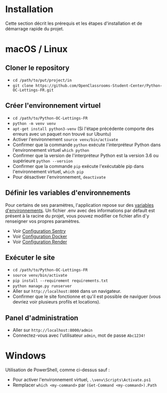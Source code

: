 # Installation

Cette section décrit les prérequis et les étapes d'installation et de démarrage rapide du projet.

# macOS / Linux

## Cloner le repository

- `cd /path/to/put/project/in`
- `git clone https://github.com/OpenClassrooms-Student-Center/Python-OC-Lettings-FR.git`

## Créer l'environnement virtuel

- `cd /path/to/Python-OC-Lettings-FR`
- `python -m venv venv`
- `apt-get install python3-venv` (Si l'étape précédente comporte des erreurs avec un paquet non trouvé sur Ubuntu)
- Activer l'environnement `source venv/bin/activate`
- Confirmer que la commande `python` exécute l'interpréteur Python dans l'environnement virtuel
  `which python`
- Confirmer que la version de l'interpréteur Python est la version 3.6 ou supérieure `python --version`
- Confirmer que la commande `pip` exécute l'exécutable pip dans l'environnement virtuel, `which pip`
- Pour désactiver l'environnement, `deactivate`

## Définir les variables d'environnements

Pour certains de ses paramètres, l'application repose sur
des [variables d'environnements](https://docs.python.org/fr/3/library/os.html?highlight=env#os.getenv).
Un fichier .env avec des informations par défault est présent à la racine du projet, vous pouvez modifier ce fichier
afin d'y renseigner vos propres paramètres.

- Voir [Configuration Sentry](ProcedureTestEtGestionErreurs.md#monitoring)
- Voir [Configuration Docker](CI_CD_Deploiement.md#conteneurisation)
- Voir [Configuration Render](CI_CD_Deploiement.md#déploiement)

## Exécuter le site

- `cd /path/to/Python-OC-Lettings-FR`
- `source venv/bin/activate`
- `pip install --requirement requirements.txt`
- `python manage.py runserver`
- Aller sur `http://localhost:8000` dans un navigateur.
- Confirmer que le site fonctionne et qu'il est possible de naviguer (vous devriez voir plusieurs profils et locations).

## Panel d'administration

- Aller sur `http://localhost:8000/admin`
- Connectez-vous avec l'utilisateur `admin`, mot de passe `Abc1234!`

# Windows

Utilisation de PowerShell, comme ci-dessus sauf :

- Pour activer l'environnement virtuel, `.\venv\Scripts\Activate.ps1`
- Remplacer `which <my-command>` par `(Get-Command <my-command>).Path`